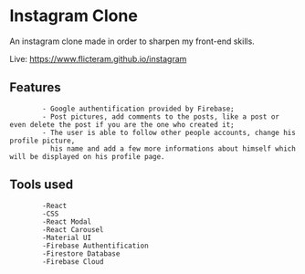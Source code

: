 # Instagram Clone

An instagram clone made in order to sharpen my front-end skills.

Live: https://www.flicteram.github.io/instagram

## Features 
            - Google authentification provided by Firebase;
            - Post pictures, add comments to the posts, like a post or even delete the post if you are the one who created it;
            - The user is able to follow other people accounts, change his profile picture, 
              his name and add a few more informations about himself which will be displayed on his profile page.
            
## Tools used 
            -React
            -CSS
            -React Modal
            -React Carousel
            -Material UI
            -Firebase Authentification
            -Firestore Database
            -Firebase Cloud
